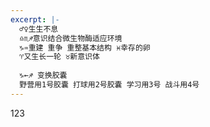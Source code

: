 ```yaml
---
excerpt: |-
  ♂♀生生不息
  ♎︎♏︎♐︎意识结合微生物酶适应环境
  ♑︎♒︎重建 重争 重整基本结构 ♓︎幸存的卵
  ♈︎又生长一轮 ♉︎新意识体
  
  ♑︎←♐︎ 变换胶囊
  野营用1号胶囊 打球用2号胶囊 学习用3号 战斗用4号
---
```

123